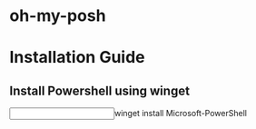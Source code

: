 # oh-my-posh
# Installation Guide

## Install Powershell using winget
<input>winget install Microsoft-PowerShell</input>
